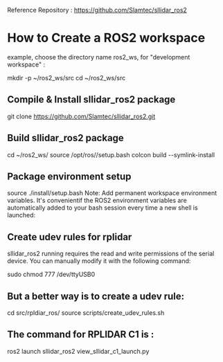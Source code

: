 Reference Repository : https://github.com/Slamtec/sllidar_ros2

# How to Create a ROS2 workspace
example, choose the directory name ros2_ws, for "development workspace" :

mkdir -p ~/ros2_ws/src
cd ~/ros2_ws/src

## Compile & Install sllidar_ros2 package
git clone https://github.com/Slamtec/sllidar_ros2.git


## Build sllidar_ros2 package
cd ~/ros2_ws/
source /opt/ros/<rosdistro>/setup.bash
colcon build --symlink-install

## Package environment setup

source ./install/setup.bash
Note: Add permanent workspace environment variables. It's convenientif the ROS2 environment variables are automatically added to your bash session every time a new shell is launched:

## Create udev rules for rplidar
sllidar_ros2 running requires the read and write permissions of the serial device. You can manually modify it with the following command:

sudo chmod 777 /dev/ttyUSB0

## But a better way is to create a udev rule:

cd src/rpldiar_ros/
source scripts/create_udev_rules.sh

## The command for RPLIDAR C1 is :
ros2 launch sllidar_ros2 view_sllidar_c1_launch.py
